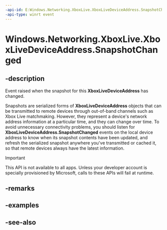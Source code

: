 ```yaml
---
-api-id: E:Windows.Networking.XboxLive.XboxLiveDeviceAddress.SnapshotChanged
-api-type: winrt event
---
```


<!-- Event syntax
public event Windows.Foundation.TypedEventHandler SnapshotChanged<Windows.Networking.XboxLive.XboxLiveDeviceAddress,  object>
-->

# Windows.Networking.XboxLive.XboxLiveDeviceAddress.SnapshotChanged

## -description

Event raised when the snapshot for this **XboxLiveDeviceAddress** has changed.

Snapshots are serialized forms of **XboxLiveDeviceAddress** objects that can be transmitted to remote devices through out-of-band channels such as Xbox Live matchmaking. However, they represent a device's network address information at a particular time, and they can change over time. To avoid unnecessary connectivity problems, you should listen for **XboxLiveDeviceAddress.SnapshotChanged** events on the local device address to know when its snapshot contents have been updated, and refresh the serialized snapshot anywhere you've transmitted or cached it, so that remote devices always have the latest information.

> [!IMPORTANT]
> This API is not available to all apps. Unless your developer account is specially provisioned by Microsoft, calls to these APIs will fail at runtime.

## -remarks

## -examples

## -see-also
